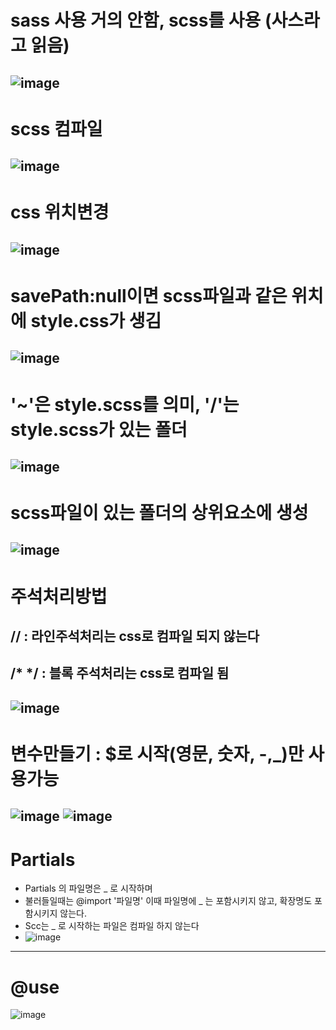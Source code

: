  # sass 사용 거의 안함, scss를 사용 (사스라고 읽음)
![image](https://github.com/hani10004/sass/assets/129706997/b6f60a48-c329-4e2f-a30a-9caaf28dbab3)
---------------
 # scss 컴파일 
![image](https://github.com/hani10004/sass/assets/129706997/c870b8e4-690a-4e02-a5aa-4b72d81b88c9)
---------------
 # css 위치변경 
![image](https://github.com/hani10004/sass/assets/129706997/da8154b0-2b8b-4138-9f49-843f31f038c5)
---------------
  # savePath:null이면 scss파일과 같은 위치에 style.css가 생김 
![image](https://github.com/hani10004/sass/assets/129706997/7ad0fe93-936c-4c24-9a59-dc3c6ec9eafd)
---------------
# '~'은 style.scss를 의미, '/'는 style.scss가 있는 폴더
![image](https://github.com/hani10004/sass/assets/129706997/e7165610-cfa3-4c83-ad58-490d379ddca8)
---------------
 # scss파일이 있는 폴더의 상위요소에 생성 
![image](https://github.com/hani10004/sass/assets/129706997/64f1254e-01b7-4125-a9fb-ccfcc6c9a421)
---------------
# 주석처리방법 
## // : 라인주석처리는 css로 컴파일 되지 않는다
##  /* */ : 블록 주석처리는 css로 컴파일 됨 
![image](https://github.com/hani10004/sass/assets/129706997/5d81e5db-d5b3-48d3-9afd-795d12ff9f2f)
---------------
# 변수만들기 : $로 시작(영문, 숫자, -,_)만 사용가능 
![image](https://github.com/hani10004/sass/assets/129706997/cc652587-a5cf-42f9-8011-5cad18cdb40d)
![image](https://github.com/hani10004/sass/assets/129706997/b9421058-4f7f-4fbd-a92a-a8857060850e)
--------------
# Partials
  * Partials 의 파일명은 _ 로 시작하며
  * 불러들일때는 @import '파일명' 이때 파일명에 _ 는 포함시키지 않고, 확장명도 포함시키지 않는다.
  * Scc는 _ 로 시작하는 파일은 컴파일 하지 않는다 
  * ![image](https://github.com/hani10004/sass/assets/129706997/ebe203af-f407-4da9-ad71-dc4a24d64b5e)

--------------
# @use
![image](https://github.com/hani10004/sass/assets/129706997/400d7a94-0d7e-45f6-a330-71f16b78b1f2)
